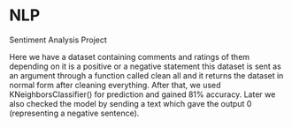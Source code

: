 # NLP
Sentiment Analysis Project


Here we have a dataset containing comments and ratings of them depending on it is a positive or a negative statement this dataset is sent as an argument through a function called clean all and it returns the dataset in normal form after cleaning everything.
After that, we used KNeighborsClassifier() for prediction and gained 81% accuracy.
Later we also checked the model by sending a text which gave the output 0 (representing a negative sentence).
